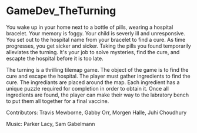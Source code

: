 # GameDev_TheTurning
You wake up in your home next to a bottle of pills, wearing a hospital bracelet. Your memory is foggy. Your child is severly ill and unresponsive. You set out to the hospital name from your bracelet to find a cure. As time progresses, you get sicker and sicker. Taking the pills you found temporarily alleviates the turning. It's your job to solve mysteries, find the cure, and escapte the hospital before it is too late.

The turning is a thrilling tilemap game. The object of the game is to find the cure and escape the hospital. The player must gather ingredients to find the cure. The ingrediants are placed around the map. Each ingredient has a unique puzzle required for completion in order to obtain it. Once all ingredients are found, the player can make their way to the labratory bench to put them all together for a final vaccine.

Contributors: Travis Mewborne, Gabby Orr, Morgen Halle, Juhi Choudhury

Music: Parker Lacy, Sam Gabelmann
